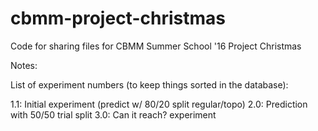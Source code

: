 # cbmm-project-christmas
Code for sharing files for CBMM Summer School '16 Project Christmas


Notes:

List of experiment numbers (to keep things sorted in the database):

1.1: Initial experiment (predict w/ 80/20 split regular/topo)
2.0: Prediction with 50/50 trial split
3.0: Can it reach? experiment

